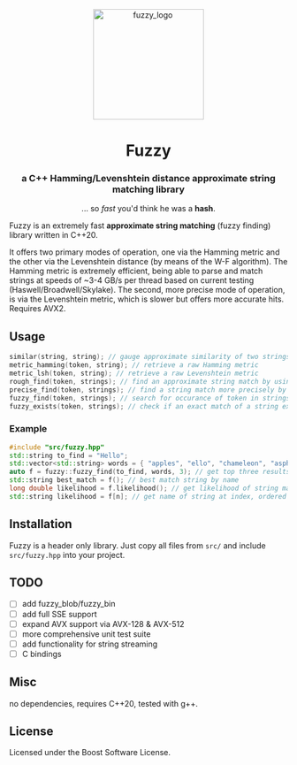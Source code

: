 <div align="center">
  <img src="https://github.com/user-attachments/assets/ddff98b7-a390-43a7-86b3-91ef5e4da6be" alt="fuzzy_logo" width="200"/>

# Fuzzy
### a C++ Hamming/Levenshtein distance approximate string matching library
... so *fast* you'd think he was a **hash**. 
</div>

Fuzzy is an extremely fast **approximate string matching** (fuzzy finding) library written in C++20.

It offers two primary modes of operation, one via the Hamming metric and the other via the Levenshtein distance (by means of the W-F algorithm). The Hamming metric is extremely efficient, being able to parse and match strings at speeds of ~3-4 GB/s per thread based on current testing (Haswell/Broadwell/Skylake). The second, more precise mode of operation, is via the Levenshtein metric, which is slower but offers more accurate hits. Requires AVX2. 


## Usage
```cpp
similar(string, string); // gauge approximate similarity of two strings
metric_hamming(token, string); // retrieve a raw Hamming metric
metric_lsh(token, string); // retrieve a raw Levenshtein metric
rough_find(token, strings); // find an approximate string match by using the Hamming distance
precise_find(token, strings); // find a string match more precisely by using the Levenshetin distance
fuzzy_find(token, strings); // search for occurance of token in strings
fuzzy_exists(token, strings); // check if an exact match of a string exists
```


### Example
```cpp
#include "src/fuzzy.hpp"
std::string to_find = "Hello";
std::vector<std::string> words = { "apples", "ello", "chameleon", "asphalt", "behemoth" };
auto f = fuzzy::fuzzy_find(to_find, words, 3); // get top three results 
std::string best_match = f(); // best match string by name
long double likelihood = f.likelihood(); // get likelihood of string match
std::string likelihood = f[n]; // get name of string at index, ordered from highest likelihood hit
```

## Installation

Fuzzy is a header only library. Just copy all files from `src/` and include `src/fuzzy.hpp` into your project.


## TODO
- [ ] add fuzzy_blob/fuzzy_bin
- [ ] add full SSE support
- [ ] expand AVX support via AVX-128 \& AVX-512
- [ ] more comprehensive unit test suite
- [ ] add functionality for string streaming
- [ ] C bindings

## Misc
no dependencies, requires C++20, tested with g++.

## License
Licensed under the Boost Software License.
